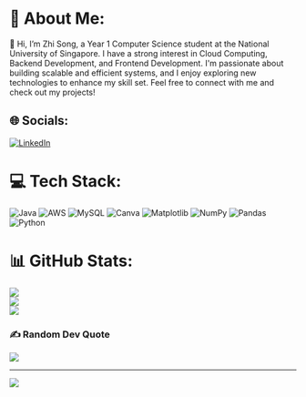 # 💫 About Me:
👋 Hi, I’m Zhi Song, a Year 1 Computer Science student at the National University of Singapore. I have a strong interest in Cloud Computing, Backend Development, and Frontend Development. I'm passionate about building scalable and efficient systems, and I enjoy exploring new technologies to enhance my skill set. Feel free to connect with me and check out my projects!


## 🌐 Socials:
[![LinkedIn](https://img.shields.io/badge/LinkedIn-%230077B5.svg?logo=linkedin&logoColor=white)](https://linkedin.com/in/kee-zhi-song-41b194254/) 

# 💻 Tech Stack:
![Java](https://img.shields.io/badge/java-%23ED8B00.svg?style=for-the-badge&logo=openjdk&logoColor=white) ![AWS](https://img.shields.io/badge/AWS-%23FF9900.svg?style=for-the-badge&logo=amazon-aws&logoColor=white) ![MySQL](https://img.shields.io/badge/mysql-4479A1.svg?style=for-the-badge&logo=mysql&logoColor=white) ![Canva](https://img.shields.io/badge/Canva-%2300C4CC.svg?style=for-the-badge&logo=Canva&logoColor=white) ![Matplotlib](https://img.shields.io/badge/Matplotlib-%23ffffff.svg?style=for-the-badge&logo=Matplotlib&logoColor=black) ![NumPy](https://img.shields.io/badge/numpy-%23013243.svg?style=for-the-badge&logo=numpy&logoColor=white) ![Pandas](https://img.shields.io/badge/pandas-%23150458.svg?style=for-the-badge&logo=pandas&logoColor=white) ![Python](https://img.shields.io/badge/python-3670A0?style=for-the-badge&logo=python&logoColor=ffdd54)
# 📊 GitHub Stats:
![](https://github-readme-stats.vercel.app/api?username=KeeZhiSong&theme=dark&hide_border=false&include_all_commits=false&count_private=false)<br/>
![](https://github-readme-streak-stats.herokuapp.com/?user=KeeZhiSong&theme=dark&hide_border=false)<br/>
![](https://github-readme-stats.vercel.app/api/top-langs/?username=KeeZhiSong&theme=dark&hide_border=false&include_all_commits=false&count_private=false&layout=compact)

### ✍️ Random Dev Quote
![](https://quotes-github-readme.vercel.app/api?type=horizontal&theme=radical)

---
[![](https://visitcount.itsvg.in/api?id=KeeZhiSong&icon=0&color=0)](https://visitcount.itsvg.in)

